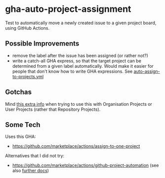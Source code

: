 # gha-auto-project-assignment

Test to automatically move a newly created issue to a given project board, using GitHub Actions.

## Possible Improvements

- remove the label after the issue has been assigned (or rather not?)
- write a catch-all GHA express, so that the target project can be determined from a given label automatically. Would make it easier for people that don't know how to write GHA expressions. See [auto-assign-to-projects.yml](.github/workflows/auto-assign-to-projects.yml)

## Gotchas

Mind [this extra info](https://github.com/marketplace/actions/assign-to-one-project#organisation-or-user-project) when trying to use this with Organisation Projects or User Projects (rather that Repository Projects).

## Some Tech

Uses this GHA:
- https://github.com/marketplace/actions/assign-to-one-project

Alternatives that I did not try:
- https://github.com/marketplace/actions/github-project-automation (see also [further docs](https://docs.github.com/en/actions/guides/moving-assigned-issues-on-project-boards))
